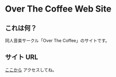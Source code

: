 # Over The Coffee Web Site

## これは何？

同人音楽サークル「Over The Coffee」のサイトです。

## サイト URL

[ここから](http://overthecoffee.main.jp) アクセスしてね。

<!-- ## Project setup

```
npm install
```

### Compiles and hot-reloads for development

```
npm run serve
```

### Compiles and minifies for production

```
npm run build
```

### Lints and fixes files

```
npm run lint
```

### Customize configuration

See [Configuration Reference](https://cli.vuejs.org/config/). -->
